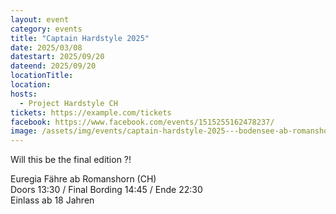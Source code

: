 ```yaml
---
layout: event
category: events
title: "Captain Hardstyle 2025"
date: 2025/03/08
datestart: 2025/09/20
dateend: 2025/09/20
locationTitle:
location:
hosts:
  - Project Hardstyle CH
tickets: https://example.com/tickets
facebook: https://www.facebook.com/events/1515255162478237/
image: /assets/img/events/captain-hardstyle-2025---bodensee-ab-romanshorn--ch-.jpg
---
```


Will this be the final edition ?!

Euregia Fähre ab Romanshorn (CH)  
Doors 13:30 / Final Bording 14:45 / Ende 22:30  
Einlass ab 18 Jahren
